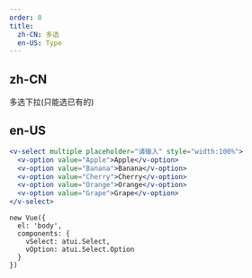 ```yaml
---
order: 0
title:
  zh-CN: 多选
  en-US: Type
---
```


## zh-CN
多选下拉(只能选已有的)


## en-US


````jsx
<v-select multiple placeholder="请输入" style="width:100%">
  <v-option value="Apple">Apple</v-option>
  <v-option value="Banana">Banana</v-option>
  <v-option value="Cherry">Cherry</v-option>
  <v-option value="Orange">Orange</v-option>
  <v-option value="Grape">Grape</v-option>
</v-select>
````

````vue-script
new Vue({
  el: 'body',
  components: {
    vSelect: atui.Select,
    vOption: atui.Select.Option
  }
})
````
